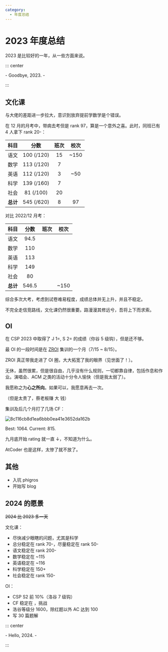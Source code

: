 ```yaml
---
category:
  - 年度总结
---
```


# 2023 年度总结

2023 是比较好的一年，从一些方面来说。

<!-- more -->

::: center

\- Goodbye, 2023. -

:::

## 文化课

与大佬的差距进一步拉大，意识到放弃提前学数学是个错误。

在 12 月的月考中，带病去考但是 rank 97，算是一个意外之喜。此时，同班已有 4 人拿下 rank 20-：

| 科目 | 分数 | 班次 | 校次 |
| :---: | :---: | :---: | :---: |
| 语文 | 100 (/120) | 15 | ~150 |
| 数学 | 113 (/120) | 7 | |
| 英语 | 112 (/120) | 3 | ~50 |
| 科学 | 139 (/160) | 7 | |
| 社会 | 81 (/100) | 20 | |
| **总计** | 545 (/620) | 8 | 97 |

对比 2022/12 月考：

| 科目 | 分数 | 班次 | 校次 |
| :---: | :---: | :---: | :---: |
| 语文 | 94.5 | | |
| 数学 | 110 | | |
| 英语 | 113 | | |
| 科学 | 149 | | |
| 社会 | 80 | | |
| **总计** | 546.5 | | ~150 |

综合多次大考，考虑到试卷难易程度，成绩总体并无上升，并且不稳定。

不完全走信竞路线，文化课仍然很重要。路漫漫其修远兮，吾将上下而求索。

## OI

在 CSP 2023 中取得了 J 1=, S 2= 的成绩（你谷 5 级钩），但是还不够。

最 OI 的一段时间是在 [ZROI](http://zhengruioi.com/) 集训的一个月（7/15 ~ 8/15）。

ZROI 真正带我走进了 OI 圈，大大拓宽了我的眼界（见世面了！）。

无休，虽然很累，但是很自由，几乎没有什么规则，一切都靠自律，包括作息和作业。演唱会、ACM 之类的活动十分令人愉快（但是我太弱了）。

我愿称之为**心之所向**。如果可以，我愿意再去一次。

（但是太贵了，蔡老板赚 <a title="黑">大</a> 钱）

集训及后几个月打了几场 CF：

![8c116cb8d1ea6bbb0ea41e3652da162b](https://github.com/community/community/assets/145281501/ab71b420-671a-4161-9787-3f132eb32fa6)

Best: 1064. Current: 815.

九月底开始 rating 就一直 ↓，不知道为什么。

AtCoder 也是这样，太惨了就不放了。

## 其他

- 入坑 phigros
- 开始写 blog

## 2024 的愿景

~~2024 比 2023 多一天~~

文化课：

- 尽快减少眼瞎的问题，尤其是科学
- 总分稳定在 rank 70-，尽量稳定在 rank 50-
- 语文稳定在 rank 200-
- 数学稳定在 ~115
- 英语稳定在 ~116
- 科学稳定在 150+
- 社会稳定在 rank 150-

OI：

- CSP S2 前 10%（洛谷 7 级钩）
- CF 稳定在 <codeforces-title title='pupil' />，挑战 <codeforces-title title='specialist' />
- 洛谷等级分 1600，除红题以外 AC 达到 100
- 写 30 篇题解

::: center

\- Hello, 2024. -

:::
